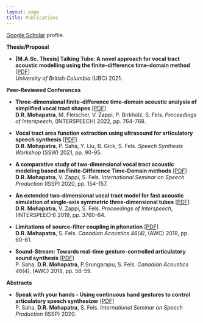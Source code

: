 ```yaml
---
layout: page
title: Publications
---
```


<a href="https://scholar.google.com/citations?user=HzIWE5kAAAAJ" target="_blank">Google Scholar</a> profile.
<br />



**Thesis/Proposal**
- **[M.A.Sc. Thesis] Talking Tube: A novel approach for vocal tract acoustic modelling using the finite-difference time-domain method** [[PDF]](https://open.library.ubc.ca/cIRcle/collections/ubctheses/24/items/1.0396919)\
	*University of British Columbia* (UBC) 2021.  
	
**Peer-Reviewed Conferences**

- **Three-dimensional finite-difference time-domain acoustic analysis of simplified vocal tract shapes** [[PDF]](https://www.vocaltractlab.de/publications/mohapatra-2022-interspeech.pdf)  
	**D.R. Mohapatra**, M. Fleischer, V. Zappi, P. Birkholz, S. Fels.
	*Proceedings of Interspeech*, (INTERSPEECH) 2022, pp. 764-768.
  
- **Vocal tract area function extraction using ultrasound for articulatory speech synthesis** [[PDF]](https://www.isca-speech.org/archive/pdfs/ssw_2021/mohapatra21_ssw.pdf)  
	**D.R. Mohapatra**, P. Saha, Y. Liu, B. Gick, S. Fels.
	*Speech Synthesis Workshop* (SSW) 2021, pp. 90-95.  
	
- **A comparative study of two-dimensional vocal tract acoustic modeling based on Finite-Difference Time-Domain methods** [[PDF]](https://arxiv.org/pdf/2102.04588.pdf)  
	**D.R. Mohapatra**, V. Zappi, S. Fels.
	*International Seminar on Speech Production* (ISSP) 2020, pp. 154-157.
  
- **An extended two-dimensional vocal tract model for fast acoustic simulation of single-axis symmetric three-dimensional tubes** [[PDF]](https://www.isca-speech.org/archive/pdfs/interspeech_2019/mohapatra19_interspeech.pdf)  
	**D.R. Mohapatra**, V. Zappi, S. Fels.
	*Proceedings of Interspeech*, (INTERSPEECH) 2019, pp. 3760-64.
  
- **Limitations of source-filter coupling in phonation** [[PDF]](https://arxiv.org/pdf/1811.07435.pdf)  
	**D.R. Mohapatra**, S. Fels.
	*Canadian Acoustics 46(4)*, (AWC) 2018, pp. 60-61.  

- **Sound-Stream: Towards real-time gesture-controlled articulatory sound synthesis** [[PDF]](https://arxiv.org/pdf/1811.08029.pdf)  
	P. Saha, **D.R. Mohapatra**, P.Srungarapu, S. Fels.
	*Canadian Acoustics 46(4)*, (AWC) 2018, pp. 58-59.  

**Abstracts**
- **Speak with your hands - Using continuous hand gestures to control articulatory speech synthesizer** [[PDF]](https://arxiv.org/pdf/2102.01640.pdf)  
	P. Saha, **D.R. Mohapatra**, S. Fels.
	*International Seminar on Speech Production* (ISSP) 2020.  

<br/> 


